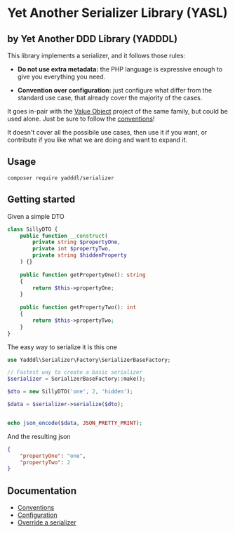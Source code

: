 # Yet Another Serializer Library (YASL)
## by Yet Another DDD Library (YADDDL)

This library implements a serializer, and it follows those rules:

- **Do not use extra metadata:** the PHP language is expressive enough to give you everything you need.


- **Convention over configuration:** just configure what differ from the standard use case, that already cover the majority of the cases.

It goes in-pair with the [Value Object](https://github.com/yadddl/value-object) project of the same family, but could be used alone. Just be sure to follow the [conventions](docs/conventions.md)!

It doesn't cover all the possibile use cases, then use it if you want, or contribute if you like what we are doing and want to expand it.

## Usage
    composer require yadddl/serializer

## Getting started
Given a simple DTO
```php
class SillyDTO {
    public function __construct(
        private string $propertyOne,
        private int $propertyTwo, 
        private string $hiddenProperty 
    ) {}
    
    public function getPropertyOne(): string 
    { 
        return $this->propertyOne; 
    }
    
    public function getPropertyTwo(): int 
    { 
        return $this->propertyTwo; 
    } 
}
```
The easy way to serialize it is this one

```php
use Yadddl\Serializer\Factory\SerializerBaseFactory;

// Fastest way to create a basic serializer
$serializer = SerializerBaseFactory::make();

$dto = new SillyDTO('one', 2, 'hidden');

$data = $serializer->serialize($dto);


echo json_encode($data, JSON_PRETTY_PRINT);
```
And the resulting json
```json
{
    "propertyOne": "one",
    "propertyTwo": 2
}
```

## Documentation
- [Conventions](docs/conventions.md)
- [Configuration](docs/configuration.md)
- [Override a serializer](docs/override_serializer.md)